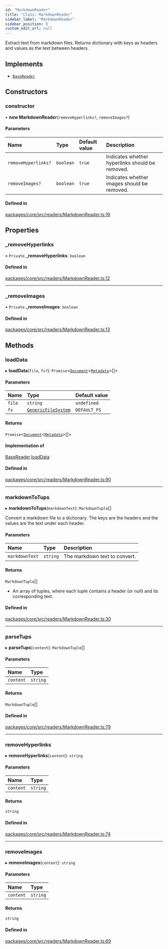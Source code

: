 ```yaml
---
id: "MarkdownReader"
title: "Class: MarkdownReader"
sidebar_label: "MarkdownReader"
sidebar_position: 0
custom_edit_url: null
---
```


Extract text from markdown files.
Returns dictionary with keys as headers and values as the text between headers.

## Implements

- [`BaseReader`](../interfaces/BaseReader.md)

## Constructors

### constructor

• **new MarkdownReader**(`removeHyperlinks?`, `removeImages?`)

#### Parameters

| Name                | Type      | Default value | Description                                     |
| :------------------ | :-------- | :------------ | :---------------------------------------------- |
| `removeHyperlinks?` | `boolean` | `true`        | Indicates whether hyperlinks should be removed. |
| `removeImages?`     | `boolean` | `true`        | Indicates whether images should be removed.     |

#### Defined in

[packages/core/src/readers/MarkdownReader.ts:19](https://github.com/run-llama/LlamaIndexTS/blob/d613bbd/packages/core/src/readers/MarkdownReader.ts#L19)

## Properties

### \_removeHyperlinks

• `Private` **\_removeHyperlinks**: `boolean`

#### Defined in

[packages/core/src/readers/MarkdownReader.ts:12](https://github.com/run-llama/LlamaIndexTS/blob/d613bbd/packages/core/src/readers/MarkdownReader.ts#L12)

---

### \_removeImages

• `Private` **\_removeImages**: `boolean`

#### Defined in

[packages/core/src/readers/MarkdownReader.ts:13](https://github.com/run-llama/LlamaIndexTS/blob/d613bbd/packages/core/src/readers/MarkdownReader.ts#L13)

## Methods

### loadData

▸ **loadData**(`file`, `fs?`): `Promise`<[`Document`](Document.md)<[`Metadata`](../#metadata)\>[]\>

#### Parameters

| Name   | Type                                                      | Default value |
| :----- | :-------------------------------------------------------- | :------------ |
| `file` | `string`                                                  | `undefined`   |
| `fs`   | [`GenericFileSystem`](../interfaces/GenericFileSystem.md) | `DEFAULT_FS`  |

#### Returns

`Promise`<[`Document`](Document.md)<[`Metadata`](../#metadata)\>[]\>

#### Implementation of

[BaseReader](../interfaces/BaseReader.md).[loadData](../interfaces/BaseReader.md#loaddata)

#### Defined in

[packages/core/src/readers/MarkdownReader.ts:90](https://github.com/run-llama/LlamaIndexTS/blob/d613bbd/packages/core/src/readers/MarkdownReader.ts#L90)

---

### markdownToTups

▸ **markdownToTups**(`markdownText`): `MarkdownTuple`[]

Convert a markdown file to a dictionary.
The keys are the headers and the values are the text under each header.

#### Parameters

| Name           | Type     | Description                   |
| :------------- | :------- | :---------------------------- |
| `markdownText` | `string` | The markdown text to convert. |

#### Returns

`MarkdownTuple`[]

- An array of tuples, where each tuple contains a header (or null) and its corresponding text.

#### Defined in

[packages/core/src/readers/MarkdownReader.ts:30](https://github.com/run-llama/LlamaIndexTS/blob/d613bbd/packages/core/src/readers/MarkdownReader.ts#L30)

---

### parseTups

▸ **parseTups**(`content`): `MarkdownTuple`[]

#### Parameters

| Name      | Type     |
| :-------- | :------- |
| `content` | `string` |

#### Returns

`MarkdownTuple`[]

#### Defined in

[packages/core/src/readers/MarkdownReader.ts:79](https://github.com/run-llama/LlamaIndexTS/blob/d613bbd/packages/core/src/readers/MarkdownReader.ts#L79)

---

### removeHyperlinks

▸ **removeHyperlinks**(`content`): `string`

#### Parameters

| Name      | Type     |
| :-------- | :------- |
| `content` | `string` |

#### Returns

`string`

#### Defined in

[packages/core/src/readers/MarkdownReader.ts:74](https://github.com/run-llama/LlamaIndexTS/blob/d613bbd/packages/core/src/readers/MarkdownReader.ts#L74)

---

### removeImages

▸ **removeImages**(`content`): `string`

#### Parameters

| Name      | Type     |
| :-------- | :------- |
| `content` | `string` |

#### Returns

`string`

#### Defined in

[packages/core/src/readers/MarkdownReader.ts:69](https://github.com/run-llama/LlamaIndexTS/blob/d613bbd/packages/core/src/readers/MarkdownReader.ts#L69)
